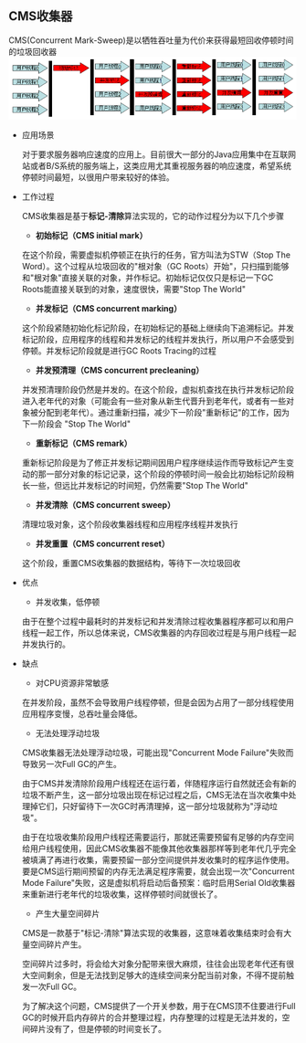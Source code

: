 ## CMS收集器

CMS(Concurrent Mark-Sweep)是以牺牲吞吐量为代价来获得最短回收停顿时间的垃圾回收器
![ParNew](./../../pic/GC/Collector/CMS.png)

* 应用场景

	对于要求服务器响应速度的应用上。目前很大一部分的Java应用集中在互联网站或者B/S系统的服务端上，这类应用尤其重视服务器的响应速度，希望系统停顿时间最短，以很用户带来较好的体验。

* 工作过程

	CMS收集器是基于**标记-清除**算法实现的，它的动作过程分为以下几个步骤

	* **初始标记（CMS initial mark）**

	在这个阶段，需要虚拟机停顿正在执行的任务，官方叫法为STW（Stop The Word）。这个过程从垃圾回收的"根对象（GC Roots）开始"，只扫描到能够和"根对象"直接关联的对象，并作标记。初始标记仅仅只是标记一下GC Roots能直接关联到的对象，速度很快，需要"Stop The World"

	* **并发标记（CMS concurrent marking）**

	这个阶段紧随初始化标记阶段，在初始标记的基础上继续向下追溯标记。并发标记阶段，应用程序的线程和并发标记的线程并发执行，所以用户不会感受到停顿。并发标记阶段就是进行GC Roots Tracing的过程

	* **并发预清理（CMS concurrent precleaning）**

	并发预清理阶段仍然是并发的。在这个阶段，虚拟机查找在执行并发标记阶段进入老年代的对象（可能会有一些对象从新生代晋升到老年代，或者有一些对象被分配到老年代）。通过重新扫描，减少下一阶段"重新标记"的工作，因为下一阶段会 "Stop The World"

	* **重新标记（CMS remark）**

	重新标记阶段是为了修正并发标记期间因用户程序继续运作而导致标记产生变动的那一部分对象的标记记录，这个阶段的停顿时间一般会比初始标记阶段稍长一些，但远比并发标记的时间短，仍然需要"Stop The World"

	* **并发清除（CMS concurrent sweep）**

	清理垃圾对象，这个阶段收集器线程和应用程序线程并发执行

	* **并发重置（CMS concurrent reset）**

	这个阶段，重置CMS收集器的数据结构，等待下一次垃圾回收

* 优点

	* 并发收集，低停顿

	由于在整个过程中最耗时的并发标记和并发清除过程收集器程序都可以和用户线程一起工作，所以总体来说，CMS收集器的内存回收过程是与用户线程一起并发执行的。

* 缺点

	* 对CPU资源非常敏感
	
	在并发阶段，虽然不会导致用户线程停顿，但是会因为占用了一部分线程使用应用程序变慢，总吞吐量会降低。

	* 无法处理浮动垃圾

	CMS收集器无法处理浮动垃圾，可能出现"Concurrent Mode Failure"失败而导致另一次Full GC的产生。

	由于CMS并发清除阶段用户线程还在运行着，伴随程序运行自然就还会有新的垃圾不断产生，这一部分垃圾出现在标记过程之后，CMS无法在当次收集中处理掉它们，只好留待下一次GC时再清理掉，这一部分垃圾就称为"浮动垃圾"。

	由于在垃圾收集阶段用户线程还需要运行，那就还需要预留有足够的内存空间给用户线程使用，因此CMS收集器不能像其他收集器那样等到老年代几乎完全被填满了再进行收集，需要预留一部分空间提供并发收集时的程序运作使用。要是CMS运行期间预留的内存无法满足程序需要，就会出现一次"Concurrent Mode Failure"失败，这是虚拟机将启动后备预案：临时启用Serial Old收集器来重新进行老年代的垃圾收集，这样停顿时间就很长了。

	* 产生大量空间碎片

	CMS是一款基于"标记-清除"算法实现的收集器，这意味着收集结束时会有大量空间碎片产生。

	空间碎片过多时，将会给大对象分配带来很大麻烦，往往会出现老年代还有很大空间剩余，但是无法找到足够大的连续空间来分配当前对象，不得不提前触发一次Full GC。

	为了解决这个问题，CMS提供了一个开关参数，用于在CMS顶不住要进行Full GC的时候开启内存碎片的合并整理过程，内存整理的过程是无法并发的，空间碎片没有了，但是停顿的时间变长了。